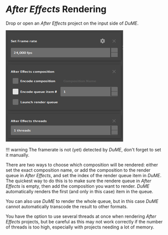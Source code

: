 # *After Effects* Rendering

Drop or open an *After Effects* project on the input side of *DuME*.

![](img/captures/ae_input_options.png)

!!! warning
    The framerate is not (yet) detected by *DuME*, don't forget to set it manually.

There are two ways to choose which composition will be rendered: either set the exact composition name, or add the composition to the render queue in *After Effects*, and set the index of the render queue item in *DuME*.  
The quickest way to do this is to make sure the rendere queue in *After Effects* is empty, then add the composition you want to render. *DuME* automatically renders the first (and only in this case) item in the queue.

You can also use *DuME* to render the whole queue, but in this case *DuME* cannot automatically transcode the result to other formats.

You have the option to use several threads at once when rendering *After Effects* projects, but be careful as this may not work correctly if the number of threads is too high, especially with projects needing a lot of memory.